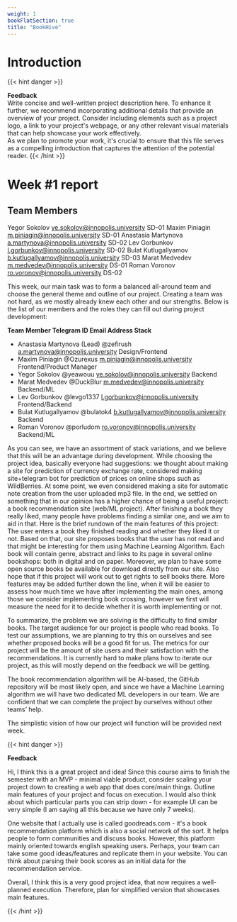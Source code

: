 ```yaml
---
weight: 1
bookFlatSection: true
title: "BookHive"
---
```

# **Introduction**

{{< hint danger >}}

**Feedback**  
Write concise and well-written project description here. To enhance it further, we recommend incorporating additional details that provide an overview of your project. Consider including elements such as a project logo, a link to your project's webpage, or any other relevant visual materials that can help showcase your work effectively.  
As we plan to promote your work, it's crucial to ensure that this file serves as a compelling introduction that captures the attention of the potential reader. 
{{< /hint >}}

# **Week #1 report**

## **Team Members**

Yegor Sokolov ye.sokolov@innopolis.university SD-01
Maxim Piniagin m.piniagin@innopolis.university SD-01
Anastasia Martynova a.martynova@innopolis.university SD-02
Lev Gorbunkov l.gorbunkov@innopolis.university SD-02
Bulat Kutlugallyamov b.kutlugallyamov@innopolis.university SD-03
Marat Medvedev m.medvedev@innopolis.university DS-01
Roman Voronov ro.voronov@innopolis.university DS-02

This week, our main task was to form a balanced all-around team and choose the general theme and outline of our project. Creating a team was not hard, as we mostly already knew each other and our strengths. Below is the list of our members and the roles they can fill out during project development:

**Team Member Telegram ID Email Address Stack**

- Anastasia Martynova (Lead)  @zefirush   a.martynova@innopolis.university  Design/Frontend
- Maxim Piniagin    @Ozurexus   m.piniagin@innopolis.university   Frontend/Product Manager
- Yegor Sokolov    @yeawouu     ye.sokolov@innopolis.university   Backend
- Marat Medvedev   @DuckBlur    m.medvedev@innopolis.university  Backend/ML
- Lev Gorbunkov    @levgo1337   l.gorbunkov@innopolis.university Frontend/Backend
- Bulat Kutlugallyamov   @bulatok4  b.kutlugallyamov@innopolis.university  Backend
- Roman Voronov     @porludom   ro.voronov@innopolis.university Backend/ML


As you can see, we have an assortment of stack variations, and we believe that this will be an advantage during development.
While choosing the project idea, basically everyone had suggestions: we thought about making a site for prediction of currency exchange rate, considered making site+telegram bot for prediction of prices on online shops such as WildBerries. At some point, we even considered making a site for automatic note creation from the user uploaded mp3 file.
In the end, we settled on something that in our opinion has a higher chance of being a useful project: a book recommendation site (web/ML project). After finishing a book they really liked, many people have problems finding a similar one, and we aim to aid in that. Here is the brief rundown of the main features of this project:
The user enters a book they finished reading and whether they liked it or not. Based on that, our site proposes books that the user has not read and that might be interesting for them using Machine Learning Algorithm.
Each book will contain genre, abstract and links to its page in several online bookshops: both in digital and on paper.
Moreover, we plan to have some open source books be available for download directly from our site. Also hope that if this project will work out to get rights to sell books there.
More features may be added further down the line, when it will be easier to assess how much time we have after implementing the main ones, among those we consider implementing book crossing, however we first will measure the need for it to decide whether it is worth implementing or not.

To summarize, the problem we are solving is the difficulty to find similar books. The target audience for our project is people who read books. To test our assumptions, we are planning to try this on ourselves and see whether proposed books will be a good fit for us. The metrics for our project will be the amount of site users and their satisfaction with the recommendations. It is currently hard to make plans how to iterate our project, as this will mostly depend on the feedback we will be getting.

The book recommendation algorithm will be AI-based, the GitHub repository will be most likely open, and since we have a Machine Learning algorithm we will have two dedicated ML developers in our team. We are confident that we can complete the project by ourselves without other teams’ help.

The simplistic vision of how our project will function will be provided next week.


{{< hint danger >}}

**Feedback**  

Hi, I think this is a great project and idea! Since this course aims to finish the semester with an MVP - minimal viable product, consider scaling your project down to creating a web app that does core/main things. Outline main features of your project and focus on execution. I would also think about which particular parts you can strip down - for example UI can be very simple (I am saying all this because we have only 7 weeks).  

One website that I actually use is called goodreads.com - it's a book recommendation platform which is also a social network of the sort. It helps people to form communities and discuss books. However, this platform mainly oriented towards english speaking users. Perhaps, your team can take some good ideas/features and replicate them in your website. You can think about parsing their book scores as an initial data for the recommendation service.    

Overall, I think this is a very good project idea, that now requires a well-planned execution. Therefore, plan for simplified version that showcases main features.

{{< /hint >}}
